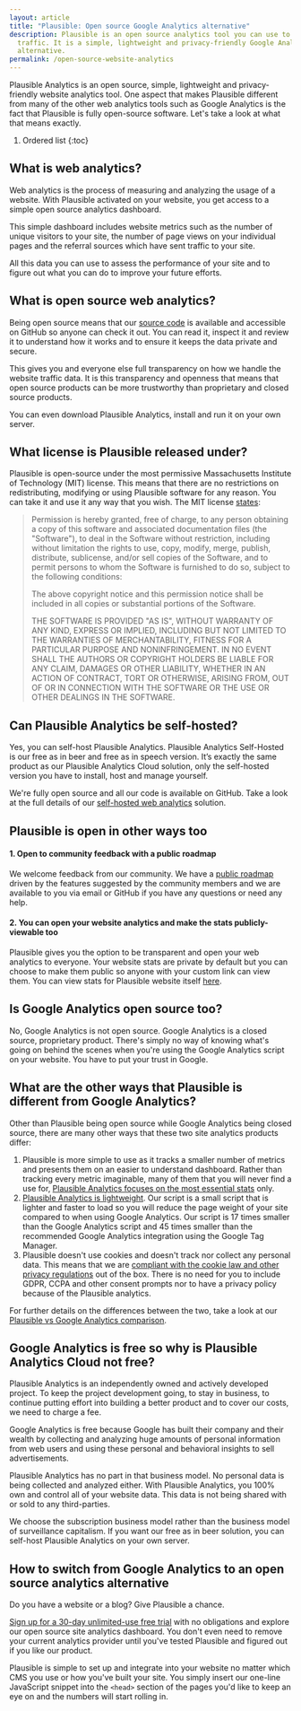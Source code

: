 ```yaml
---
layout: article
title: "Plausible: Open source Google Analytics alternative"
description: Plausible is an open source analytics tool you can use to check web
  traffic. It is a simple, lightweight and privacy-friendly Google Analytics
  alternative.
permalink: /open-source-website-analytics
---
```

Plausible Analytics is an open source, simple, lightweight and privacy-friendly website analytics tool. One aspect that makes Plausible different from many of the other web analytics tools such as Google Analytics is the fact that Plausible is fully open-source software. Let's take a look at what that means exactly.

1. Ordered list
{:toc}

## What is web analytics?

Web analytics is the process of measuring and analyzing the usage of a website. With Plausible activated on your website, you get access to a simple open source analytics dashboard.

This simple dashboard includes website metrics such as the number of unique visitors to your site, the number of page views on your individual pages and the referral sources which have sent traffic to your site.

All this data you can use to assess the performance of your site and to figure out what you can do to improve your future efforts.

## What is open source web analytics?

Being open source means that our [source code](https://github.com/plausible/analytics/) is available and accessible on GitHub so anyone can check it out. You can read it, inspect it and review it to understand how it works and to ensure it keeps the data private and secure.

This gives you and everyone else full transparency on how we handle the website traffic data. It is this transparency and openness that means that open source products can be more trustworthy than proprietary and closed source products.

You can even download Plausible Analytics, install and run it on your own server.

## What license is Plausible released under?

Plausible is open-source under the most permissive Massachusetts Institute of Technology (MIT) license. This means that there are no restrictions on redistributing, modifying or using Plausible software for any reason. You can take it and use it any way that you wish. The MIT license [states](https://en.wikipedia.org/wiki/MIT_License):

> Permission is hereby granted, free of charge, to any person obtaining a copy of this software and associated documentation files (the "Software"), to deal in the Software without restriction, including without limitation the rights to use, copy, modify, merge, publish, distribute, sublicense, and/or sell copies of the Software, and to permit persons to whom the Software is furnished to do so, subject to the following conditions:
>
> The above copyright notice and this permission notice shall be included in all copies or substantial portions of the Software.
>
> THE SOFTWARE IS PROVIDED "AS IS", WITHOUT WARRANTY OF ANY KIND, EXPRESS OR IMPLIED, INCLUDING BUT NOT LIMITED TO THE WARRANTIES OF MERCHANTABILITY, FITNESS FOR A PARTICULAR PURPOSE AND NONINFRINGEMENT. IN NO EVENT SHALL THE AUTHORS OR COPYRIGHT HOLDERS BE LIABLE FOR ANY CLAIM, DAMAGES OR OTHER LIABILITY, WHETHER IN AN ACTION OF CONTRACT, TORT OR OTHERWISE, ARISING FROM, OUT OF OR IN CONNECTION WITH THE SOFTWARE OR THE USE OR OTHER DEALINGS IN THE SOFTWARE.

## Can Plausible Analytics be self-hosted?

Yes, you can self-host Plausible Analytics. Plausible Analytics Self-Hosted is our free as in beer and free as in speech version. It’s exactly the same product as our Plausible Analytics Cloud solution, only the self-hosted version you have to install, host and manage yourself. 

We're fully open source and all our code is available on GitHub. Take a look at the full details of our [self-hosted web analytics](https://plausible.io/blog/self-hosted-web-analytics-beta) solution.

## Plausible is open in other ways too

#### 1. Open to community feedback with a public roadmap

We welcome feedback from our community. We have a [public roadmap](https://plausible.io/roadmap) driven by the features suggested by the community members and we are available to you via email or GitHub if you have any questions or need any help.

#### 2. You can open your website analytics and make the stats publicly-viewable too

Plausible gives you the option to be transparent and open your web analytics to everyone. Your website stats are private by default but you can choose to make them public so anyone with your custom link can view them. You can view stats for Plausible website itself [here](https://plausible.io/plausible.io).

## Is Google Analytics open source too?

No, Google Analytics is not open source. Google Analytics is a closed source, proprietary product. There's simply no way of knowing what's going on behind the scenes when you're using the Google Analytics script on your website. You have to put your trust in Google.

## What are the other ways that Plausible is different from Google Analytics?

Other than Plausible being open source while Google Analytics being closed source, there are many other ways that these two site analytics products differ:

1. Plausible is more simple to use as it tracks a smaller number of metrics and presents them on an easier to understand dashboard. Rather than tracking every metric imaginable, many of them that you will never find a use for, [Plausible Analytics focuses on the most essential stats](https://plausible.io/simple-web-analytics) only.
2. [Plausible Analytics is lightweight](https://plausible.io/lightweight-web-analytics). Our script is a small script that is lighter and faster to load so you will reduce the page weight of your site compared to when using Google Analytics. Our script is 17 times smaller than the Google Analytics script and 45 times smaller than the recommended Google Analytics integration using the Google Tag Manager.
3. Plausible doesn't use cookies and doesn't track nor collect any personal data. This means that we are [compliant with the cookie law and other privacy regulations](https://plausible.io/data-policy) out of the box. There is no need for you to include GDPR, CCPA and other consent prompts nor to have a privacy policy because of the Plausible analytics.

For further details on the differences between the two, take a look at our [Plausible vs Google Analytics comparison](https://plausible.io/vs-google-analytics).

## Google Analytics is free so why is Plausible Analytics Cloud not free?

Plausible Analytics is an independently owned and actively developed project. To keep the project development going, to stay in business, to continue putting effort into building a better product and to cover our costs, we need to charge a fee.

Google Analytics is free because Google has built their company and their wealth by collecting and analyzing huge amounts of personal information from web users and using these personal and behavioral insights to sell advertisements.

Plausible Analytics has no part in that business model. No personal data is being collected and analyzed either. With Plausible Analytics, you 100% own and control all of your website data. This data is not being shared with or sold to any third-parties.

We choose the subscription business model rather than the business model of surveillance capitalism. If you want our free as in beer solution, you can self-host Plausible Analytics on your own server.

## How to switch from Google Analytics to an open source analytics alternative

Do you have a website or a blog? Give Plausible a chance.

[Sign up for a 30-day unlimited-use free trial](https://plausible.io/register) with no obligations and explore our open source site analytics dashboard. You don't even need to remove your current analytics provider until you've tested Plausible and figured out if you like our product.

Plausible is simple to set up and integrate into your website no matter which CMS you use or how you've built your site. You simply insert our one-line JavaScript snippet into the `<head>` section of the pages you'd like to keep an eye on and the numbers will start rolling in.
